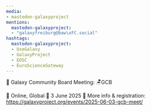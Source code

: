 ```yaml
---
media:
- mastodon-galaxyproject
mentions:
  mastodon-galaxyproject:
  - "galaxyfreiburg@baw\xFC.social"
hashtags:
  mastodon-galaxyproject:
  - UseGalaxy
  - GalaxyProject
  - EOSC
  - EuroScienceGateway
---
```

📣 Galaxy Community Board Meeting: 🪑GCB

📍 Online, Global
📅 3 June 2025
🔗 More info & registration: https://galaxyproject.org/events/2025-06-03-gcb-meet/